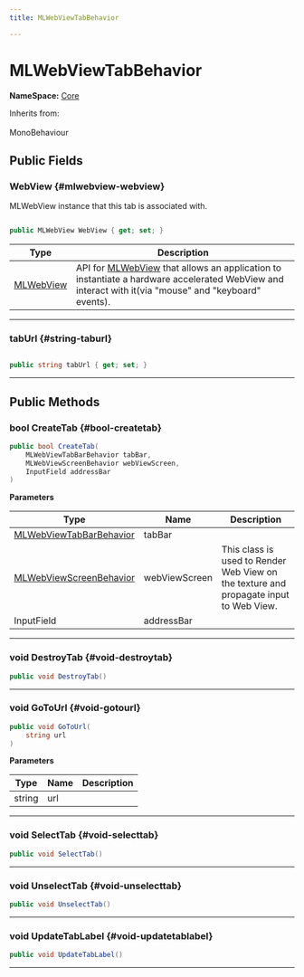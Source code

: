 ```yaml
---
title: MLWebViewTabBehavior

---
```


# MLWebViewTabBehavior



**NameSpace:** 
[Core](/unity-api/api/MagicLeap.Core/MagicLeap.Core.md) 





Inherits from: <br></br>MonoBehaviour




## Public Fields

### WebView {#mlwebview-webview}

MLWebView instance that this tab is associated with. 

```csharp

public MLWebView WebView { get; set; }

```

| Type | Description  | 
|--|--|
| [MLWebView](/unity-api/api/UnityEngine.XR.MagicLeap/MLWebView/UnityEngine.XR.MagicLeap.MLWebView.md) | API for [MLWebView](/unity-api/api/UnityEngine.XR.MagicLeap/MLWebView/UnityEngine.XR.MagicLeap.MLWebView.md) that allows an application to instantiate a hardware accelerated WebView and interact with it(via "mouse" and "keyboard" events).  |





-----------

### tabUrl {#string-taburl}

```csharp

public string tabUrl { get; set; }

```






-----------

## Public Methods

### bool CreateTab {#bool-createtab}

```csharp
public bool CreateTab(
    MLWebViewTabBarBehavior tabBar,
    MLWebViewScreenBehavior webViewScreen,
    InputField addressBar
)
```


**Parameters**

| Type | Name  | Description  | 
|--|--|--|
| [MLWebViewTabBarBehavior](/unity-api/api/MagicLeap.Core/MagicLeap.Core.MLWebViewTabBarBehavior.md) |tabBar||
| [MLWebViewScreenBehavior](/unity-api/api/MagicLeap.Core/MagicLeap.Core.MLWebViewScreenBehavior.md) |webViewScreen|This class is used to Render Web View on the texture and propagate input to Web View. |
| InputField |addressBar||






-----------

### void DestroyTab {#void-destroytab}

```csharp
public void DestroyTab()
```






-----------

### void GoToUrl {#void-gotourl}

```csharp
public void GoToUrl(
    string url
)
```


**Parameters**

| Type | Name  | Description  | 
|--|--|--|
| string |url||






-----------

### void SelectTab {#void-selecttab}

```csharp
public void SelectTab()
```






-----------

### void UnselectTab {#void-unselecttab}

```csharp
public void UnselectTab()
```






-----------

### void UpdateTabLabel {#void-updatetablabel}

```csharp
public void UpdateTabLabel()
```






-----------

